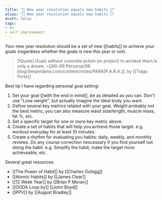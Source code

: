 ```yaml
---
title: "🎇 New year resolution equals new habits 💪"
alias: "🎇 New year resolution equals new habits 💪"
draft: false
tags: 
- en
- self improvement
---
```


Your new year resolution should be a set of new [[habits]] to achieve your goals (regardless whether the goals is new this year or not). 
>[!Quote]
>Goals without concrete action (or project) to achieve them is only a dream. ~[[90-99 Personal/98 blog/dwiperdana.com/content/notes/PARA|P.A.R.A.]], by [[Tiago Forte]]

Best tip I have regarding personal goal setting:
1. Set your goal [[with the end in mind]], be as detailed as you can. Don't use "Lose weight", but actually imagine the ideal body you want.
2. Define several key metrics related with your goal. Weight probably not the best metric, you can also measure waist size/length, muscle mass, fat %, etc.
3. Set a specific target for one or more key metric above.
4. Create a set of habits that will help you achieve those target. e.g. workout everyday for at least 10 minutes.
5. Create a rhythm for evaluating you habits: daily, weekly, and monthly reviews. Do any course correction nescessary if you find yourself not doing the habit. e.g. Simplify the habit, make the target more achieveable, etc.

Several great resources:
- [[The Power of Habit]] by [[Charles Duhigg]]
- [[Atomic Habits]] by [[James Clear]]
- [[12 Week Year]] by [[Brian P Moran]]
- [[OODA Loop by]] [[John Boyd]]
- [[PPV]] by [[August Bradley]]